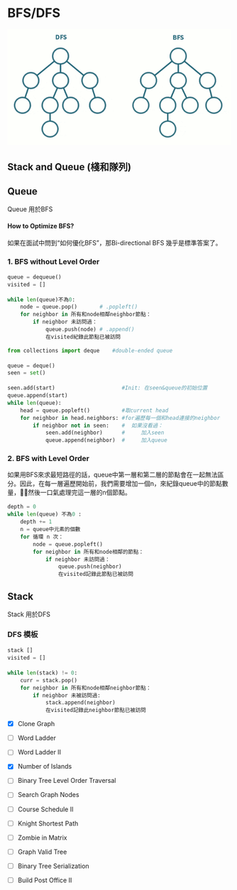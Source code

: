 # BFS/DFS

![](../.gitbook/assets/bfs_and_dfs.jpeg)

## Stack and Queue \(棧和隊列\)

## Queue

Queue 用於BFS

#### How to Optimize BFS? 

如果在面試中問到“如何優化BFS”，那Bi-directional BFS 幾乎是標準答案了。

### 1. BFS without Level Order 

```python
queue = dequeue()
visited = []

while len(queue)不為0:
    node = queue.pop()       # .popleft()
    for neighbor in 所有和node相鄰neighbor節點：
        if neighbor 未訪問過：
            queue.push(node) # .append()
            在visited紀錄此節點已被訪問
```

```python
from collections import deque    #double-ended queue 

queue = deque()
seen = set()

seen.add(start)                     #Init: 在seen&queue的初始位置
queue.append(start)
while len(queue):
    head = queue.popleft()          #取current head
    for neighbor in head.neighbors: #for遍歷每一個和head連接的neighbor
        if neighbor not in seen:    #  如果沒看過：
            seen.add(neighbor)      #     加入seen
            queue.append(neighbor)  #     加入queue
```

### 2. BFS with Level Order

如果用BFS來求最短路徑的話，queue中第一層和第二層的節點會在一起無法區分。因此，在每一層遍歷開始前，我們需要增加一個n，來紀錄queue中的節點數量，然後一口氣處理完這一層的n個節點。

```python
depth = 0
while len(queue) 不為0 :
    depth += 1
    n = queue中元素的個數
    for 循環 n 次：
        node = queue.popleft()
        for neighbor in 所有和node相鄰的節點：
            if neighbor 未訪問過：
                queue.push(neighbor)
                在visited記錄此節點已被訪問 
```

## Stack

Stack 用於DFS

### DFS 模板

```python
stack []
visited = []

while len(stack) != 0:
    curr = stack.pop()
    for neighbor in 所有和node相鄰neighbor節點：
        if neighbor 未被訪問過:
            stack.append(neighbor)
            在visited記錄此neighbor節點已被訪問
```

* [x] Clone Graph
* [ ] Word Ladder
* [ ] Word Ladder II
* [x] Number of Islands
* [ ] Binary Tree Level Order Traversal
* [ ] Search Graph Nodes
* [ ] Course Schedule II
* [ ] Knight Shortest Path
* [ ] Zombie in Matrix
* [ ] Graph Valid Tree
* [ ] Binary Tree Serialization
* [ ] Build Post Office II

